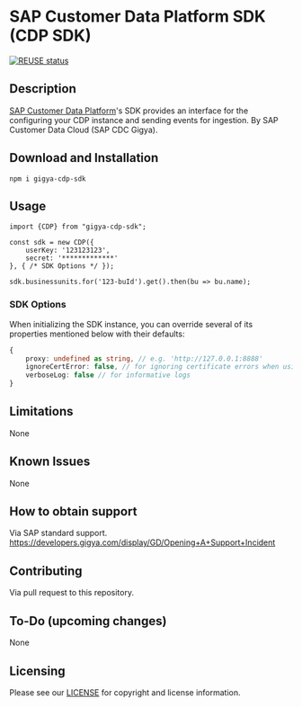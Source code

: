 # SAP Customer Data Platform SDK (CDP SDK)
[![REUSE status](https://api.reuse.software/badge/github.com/SAP/gigya-cdp-js-sdk)](https://api.reuse.software/info/github.com/SAP/gigya-cdp-js-sdk)

## Description
[SAP Customer Data Platform](https://help.sap.com/viewer/8438f051ded544d2ba1303e67fc5ff86/PROD/en-US/c3946f05ec914e7e8154fc5efa5a63d4.html)'s SDK provides an interface for the configuring your CDP instance and sending events for ingestion.
By SAP Customer Data Cloud (SAP CDC Gigya).

## Download and Installation
```
npm i gigya-cdp-sdk
```

## Usage
```
import {CDP} from "gigya-cdp-sdk";

const sdk = new CDP({
    userKey: '123123123',
    secret: '*************'
}, { /* SDK Options */ });

sdk.businessunits.for('123-buId').get().then(bu => bu.name);
```

### SDK Options
When initializing the SDK instance, you can override several of its properties mentioned below with their defaults:
```typescript
{
    proxy: undefined as string, // e.g. 'http://127.0.0.1:8888'
    ignoreCertError: false, // for ignoring certificate errors when using a proxy
    verboseLog: false // for informative logs
}
```

## Limitations
None

## Known Issues
None

## How to obtain support
Via SAP standard support.
https://developers.gigya.com/display/GD/Opening+A+Support+Incident

## Contributing
Via pull request to this repository.

## To-Do (upcoming changes)
None

## Licensing
Please see our [LICENSE](https://github.com/SAP/gigya-cdp-js-sdk/blob/main/LICENSES/Apache-2.0.txt) for copyright and license information.